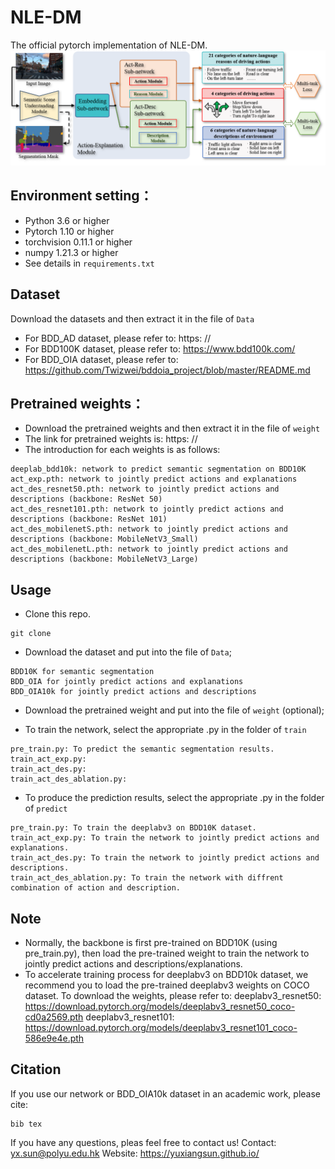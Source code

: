 # NLE-DM
The official pytorch implementation of NLE-DM.
![schematic_diagram_network](./network.png)

## Environment setting：
* Python 3.6 or higher
* Pytorch 1.10 or higher
* torchvision 0.11.1 or higher
* numpy 1.21.3 or higher
* See details in ```requirements.txt```

## Dataset
Download the datasets and then extract it in the file of `Data`
* For BDD_AD dataset, please refer to: https: //
* For BDD100K dataset, please refer to: https://www.bdd100k.com/
* For BDD_OIA dataset, please refer to: https://github.com/Twizwei/bddoia_project/blob/master/README.md

## Pretrained weights：
* Download the pretrained weights and then extract it in the file of `weight`
* The link for pretrained weights is: https: //
* The introduction for each weights is as follows:
```
deeplab_bdd10k: network to predict semantic segmentation on BDD10K
act_exp.pth: network to jointly predict actions and explanations
act_des_resnet50.pth: network to jointly predict actions and descriptions (backbone: ResNet 50)
act_des_resnet101.pth: network to jointly predict actions and descriptions (backbone: ResNet 101)
act_des_mobilenetS.pth: network to jointly predict actions and descriptions (backbone: MobileNetV3_Small)
act_des_mobilenetL.pth: network to jointly predict actions and descriptions (backbone: MobileNetV3_Large)
```

## Usage
* Clone this repo.
```
git clone 
```

* Download the dataset and put into the file of `Data`;
```
BDD10K for semantic segmentation
BDD_OIA for jointly predict actions and explanations
BDD_OIA10k for jointly predict actions and descriptions
```
* Download the pretrained weight and put into the file of `weight` (optional);

* To train the network, select the appropriate .py in the folder of `train`
```
pre_train.py: To predict the semantic segmentation results.
train_act_exp.py: 
train_act_des.py:
train_act_des_ablation.py:
```
* To produce the prediction results, select the appropriate .py in the folder of `predict`
```
pre_train.py: To train the deeplabv3 on BDD10K dataset.
train_act_exp.py: To train the network to jointly predict actions and explanations.
train_act_des.py: To train the network to jointly predict actions and descriptions.
train_act_des_ablation.py: To train the network with diffrent combination of action and description.
```

## Note
* Normally, the backbone is first pre-trained on BDD10K (using pre_train.py), 
then load the pre-trained weight to train the network to jointly predict actions and descriptions/explanations. 
* To accelerate training process for deeplabv3 on BDD10k dataset, 
we recommend you to load the pre-trained deeplabv3 weights on COCO dataset.
To download the weights, please refer to: 
deeplabv3_resnet50: https://download.pytorch.org/models/deeplabv3_resnet50_coco-cd0a2569.pth
deeplabv3_resnet101: https://download.pytorch.org/models/deeplabv3_resnet101_coco-586e9e4e.pth


## Citation
If you use our network or BDD_OIA10k dataset in an academic work, please cite:
```
bib tex
```


If you have any questions, pleas feel free to contact us!
Contact: yx.sun@polyu.edu.hk
Website: https://yuxiangsun.github.io/

